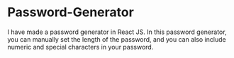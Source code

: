 # Password-Generator
I have made a password generator in React JS. In this password generator, you can manually set the length of the password, and you can also include numeric and special characters in your password.
